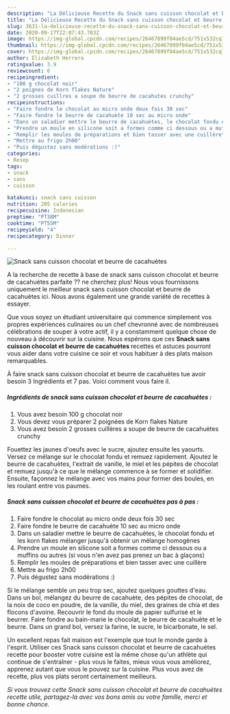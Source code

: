 ```yaml
---
description: "La Délicieuse Recette du Snack sans cuisson chocolat et beurre de cacahuètes"
title: "La Délicieuse Recette du Snack sans cuisson chocolat et beurre de cacahuètes"
slug: 3631-la-delicieuse-recette-du-snack-sans-cuisson-chocolat-et-beurre-de-cacahuetes
date: 2020-09-17T22:07:43.783Z
image: https://img-global.cpcdn.com/recipes/26467899f04ae5cd/751x532cq70/snack-sans-cuisson-chocolat-et-beurre-de-cacahuetes-photo-principale-de-la-recette.jpg
thumbnail: https://img-global.cpcdn.com/recipes/26467899f04ae5cd/751x532cq70/snack-sans-cuisson-chocolat-et-beurre-de-cacahuetes-photo-principale-de-la-recette.jpg
cover: https://img-global.cpcdn.com/recipes/26467899f04ae5cd/751x532cq70/snack-sans-cuisson-chocolat-et-beurre-de-cacahuetes-photo-principale-de-la-recette.jpg
author: Elizabeth Herrera
ratingvalue: 3.9
reviewcount: 6
recipeingredient:
- "100 g chocolat noir"
- "2 poignes de Korn flakes Nature"
- "2 grosses cuillres a soupe de beurre de cacahutes crunchy"
recipeinstructions:
- "Faire fondre le chocolat au micro onde deux fois 30 sec"
- "Faire fondre le beurre de cacahuète 10 sec au micro onde"
- "Dans un saladier mettre le beurre de cacahuètes, le chocolat fondu et les korn flakes mélanger jusqu&#39;à obtenir un mélange homogènes"
- "Prendre un moule en silicone soit a formes comme ci dessous ou a muffins ou autres (si vous n&#39;en avez pas prenez un bac à glaçons)"
- "Remplir les moules de préparations et bien tasser avec une cuillère"
- "Mettre au frigo 2h00"
- "Puis dégustez sans modérations :)"
categories:
- Resep
tags:
- snack
- sans
- cuisson

katakunci: snack sans cuisson 
nutrition: 205 calories
recipecuisine: Indonesian
preptime: "PT38M"
cooktime: "PT55M"
recipeyield: "4"
recipecategory: Dinner

---
```



![Snack sans cuisson chocolat et beurre de cacahuètes](https://img-global.cpcdn.com/recipes/26467899f04ae5cd/751x532cq70/snack-sans-cuisson-chocolat-et-beurre-de-cacahuetes-photo-principale-de-la-recette.jpg)

A la recherche de recette à base de snack sans cuisson chocolat et beurre de cacahuètes parfaite ?? ne cherchez plus! Nous vous fournissons uniquement le meilleur snack sans cuisson chocolat et beurre de cacahuètes ici. Nous avons également une grande variété de recettes à essayer.

Que vous soyez un étudiant universitaire qui commence simplement vos propres expériences culinaires ou un chef chevronné avec de nombreuses célébrations de souper à votre actif, il y a constamment quelque chose de nouveau à découvrir sur la cuisine. Nous espérons que ces <strong> Snack sans cuisson chocolat et beurre de cacahuètes </strong> recettes et astuces pourront vous aider dans votre cuisine ce soir et vous habituer à des plats maison remarquables.

<!--inarticleads1-->

À faire snack sans cuisson chocolat et beurre de cacahuètes tue avoir besoin 3 Ingrédients et 7 pas. Voici comment vous faire il.

##### Ingrédients de snack sans cuisson chocolat et beurre de cacahuètes :

1. Vous avez besoin 100 g chocolat noir
1. Vous devez vous préparer 2 poignées de Korn flakes Nature
1. Vous avez besoin 2 grosses cuillères a soupe de beurre de cacahuètes crunchy


Fouettez les jaunes d&#39;oeufs avec le sucre, ajoutez ensuite les yaourts. Versez ce mélange sur le chocolat fondu et remuez rapidement. Ajoutez le beurre de cacahuètes, l&#39;extrait de vanille, le miel et les pépites de chocolat et remuez jusqu&#39;à ce que le mélange commence à se former et solidifier. Ensuite, façonnez le mélange avec vos mains pour former des boules, en les roulant entre vos paumes. 

<!--inarticleads2-->

##### Snack sans cuisson chocolat et beurre de cacahuètes pas à pas :

1. Faire fondre le chocolat au micro onde deux fois 30 sec
1. Faire fondre le beurre de cacahuète 10 sec au micro onde
1. Dans un saladier mettre le beurre de cacahuètes, le chocolat fondu et les korn flakes mélanger jusqu&#39;à obtenir un mélange homogènes
1. Prendre un moule en silicone soit a formes comme ci dessous ou a muffins ou autres (si vous n&#39;en avez pas prenez un bac à glaçons)
1. Remplir les moules de préparations et bien tasser avec une cuillère
1. Mettre au frigo 2h00
1. Puis dégustez sans modérations :)


Si le mélange semble un peu trop sec, ajoutez quelques gouttes d&#39;eau. Dans un bol, mélangez du beurre de cacahuète, des pépites de chocolat, de la noix de coco en poudre, de la vanille, du miel, des graines de chia et des flocons d&#39;avoine. Recouvrir le fond du moule de papier sulfurisé et le beurrer. Faire fondre au bain-marie le chocolat, le beurre de cacahuète et le beurre. Dans un grand bol, versez la farine, le sucre, le bicarbonate, le sel. 

<!--inarticleads1-->

<p>
Un excellent repas fait maison est l'exemple que tout le monde garde à l'esprit. Utiliser ces Snack sans cuisson chocolat et beurre de cacahuètes recette pour booster votre cuisine est la même chose qu'un athlète qui continue de s'entraîner - plus vous le faites, mieux vous vous améliorez, apprenez autant que vous le pouvez sur la cuisine. Plus vous avez de recette, plus vos plats seront certainement meilleurs.
</p>

<p>
<i>Si vous trouvez cette Snack sans cuisson chocolat et beurre de cacahuètes recette utile, partagez-la avec vos bons amis ou votre famille, merci et bonne chance.</i>
</p>
